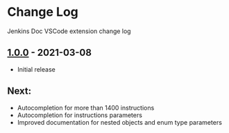 # Change Log

Jenkins Doc VSCode extension change log

## [1.0.0](https://github.com/Maarti/JenkinsDocExtension/releases/tag/1.0.0) - 2021-03-08

- Initial release

## Next:

- Autocompletion for more than 1400 instructions
- Autocompletion for instructions parameters
- Improved documentation for nested objects and enum type parameters
